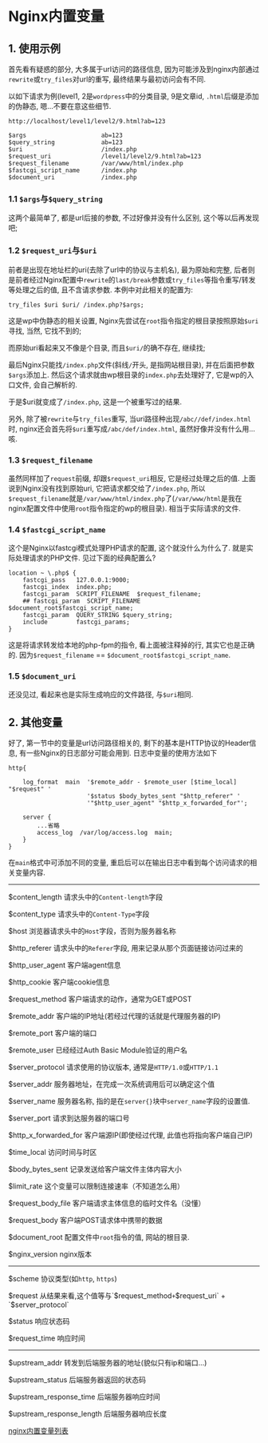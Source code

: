 # Nginx内置变量

## 1. 使用示例

首先看有疑惑的部分, 大多属于url访问的路径信息, 因为可能涉及到nginx内部通过`rewrite`或`try_files`对url的重写, 最终结果与最初访问会有不同.

以如下请求为例(level1, 2是`wordpress`中的分类目录, 9是文章id, `.html`后缀是添加的伪静态, 嗯...不要在意这些细节.

```
http://localhost/level1/level2/9.html?ab=123
```

```
$args	                  ab=123
$query_string	          ab=123
$uri	                  /index.php
$request_uri	          /level1/level2/9.html?ab=123
$request_filename	      /var/www/html/index.php
$fastcgi_script_name	  /index.php
$document_uri	          /index.php
```

### 1.1 `$args`与`$query_string`

这两个最简单了, 都是url后接的参数, 不过好像并没有什么区别, 这个等以后再发现吧;

### 1.2 `$request_uri`与`$uri`

前者是出现在地址栏的uri(去除了url中的协议与主机名), 最为原始和完整, 后者则是前者经过Nginx配置中`rewrite`的`last/break`参数或`try_files`等指令重写/转发等处理之后的值, 且不含请求参数. 本例中对此相关的配置为:

```
try_files $uri $uri/ /index.php?$args;
```

这是wp中伪静态的相关设置, Nginx先尝试在`root`指令指定的根目录按照原始`$uri`寻找, 当然, 它找不到的;

而原始uri看起来又不像是个目录, 而且`$uri/`的确不存在, 继续找;

最后Nginx只能找`/index.php`文件(斜线`/`开头, 是指网站根目录), 并在后面把参数`$args`添加上. 然后这个请求就由wp根目录的`index.php`去处理好了, 它是wp的入口文件, 会自己解析的.

于是$uri就变成了`/index.php`, 这是一个被重写过的结果.

另外, 除了被`rewrite`与`try_files`重写, 当uri路径种出现`/abc//def/index.html`时, nginx还会首先将`$uri`重写成`/abc/def/index.html`, 虽然好像并没有什么用...咳.

### 1.3 `$request_filename`

虽然同样加了`request`前缀, 却跟`$request_uri`相反, 它是经过处理之后的值. 上面说到Nginx没有找到原始uri, 它把请求都交给了`/index.php`, 所以`$request_filename`就是`/var/www/html/index.php`了(`/var/www/html`是我在nginx配置文件中使用`root`指令指定的wp的根目录). 相当于实际请求的文件.

### 1.4 `$fastcgi_script_name`

这个是Nginx以fastcgi模式处理PHP请求的配置, 这个就没什么为什么了. 就是实际处理请求的PHP文件. 见过下面的经典配置么?

```
location ~ \.php$ {
    fastcgi_pass   127.0.0.1:9000;
    fastcgi_index  index.php;
    fastcgi_param  SCRIPT_FILENAME  $request_filename;
    ## fastcgi_param  SCRIPT_FILENAME  $document_root$fastcgi_script_name;
    fastcgi_param  QUERY_STRING $query_string;
    include        fastcgi_params;
}
```

这是将请求转发给本地的php-fpm的指令, 看上面被注释掉的行, 其实它也是正确的. 因为`$request_filename` == `$document_root$fastcgi_script_name`.

### 1.5 `$document_uri`

还没见过, 看起来也是实际生成响应的文件路径, 与`$uri`相同.

## 2. 其他变量

好了, 第一节中的变量是url访问路径相关的, 剩下的基本是HTTP协议的Header信息, 有一些Nginx的日志部分可能会用到. 日志中变量的使用方法如下

```
http{

    log_format  main  '$remote_addr - $remote_user [$time_local] "$request" '
                      '$status $body_bytes_sent "$http_referer" '
                      '"$http_user_agent" "$http_x_forwarded_for"';

    server {
        ...省略
        access_log  /var/log/access.log  main;
    }
}
```

在`main`格式中可添加不同的变量, 重启后可以在输出日志中看到每个访问请求的相关变量内容.

------

$content_length	          请求头中的`Content-length`字段

$content_type	            请求头中的`Content-Type`字段

$host	                    浏览器请求头中的`Host`字段，否则为服务器名称

$http_referer	            请求头中的`Referer`字段, 用来记录从那个页面链接访问过来的

$http_user_agent	        客户端agent信息

$http_cookie	            客户端cookie信息

$request_method	          客户端请求的动作，通常为GET或POST

$remote_addr	            客户端的IP地址(若经过代理的话就是代理服务器的IP)

$remote_port	            客户端的端口

$remote_user	            已经经过Auth Basic Module验证的用户名

$server_protocol	        请求使用的协议版本, 通常是`HTTP/1.0`或`HTTP/1.1`

$server_addr	            服务器地址，在完成一次系统调用后可以确定这个值

$server_name	            服务器名称, 指的是在`server{}`块中`server_name`字段的设置值.

$server_port	            请求到达服务器的端口号

$http_x_forwarded_for	    客户端源IP(即使经过代理, 此值也将指向客户端自己IP)

$time_local	                访问时间与时区

$body_bytes_sent	        记录发送给客户端文件主体内容大小

$limit_rate	              这个变量可以限制连接速率（不知道怎么用）

$request_body_file	      客户端请求主体信息的临时文件名（没懂）

$request_body              客户端POST请求体中携带的数据

$document_root            配置文件中`root`指令的值, 网站的根目录.

$nginx_version            nginx版本

------

$scheme	                  协议类型(如`http`, `https`)

$request	               从结果来看,这个值等与`$request_method` + `$request_uri` + `$server_protocol`

$status	                  响应状态码

$request_time	            响应时间

------

$upstream_addr              转发到后端服务器的地址(貌似只有ip和端口...)

$upstream_status            后端服务器返回的状态码

$upstream_response_time     后端服务器响应时间

$upstream_response_length   后端服务器响应长度

[nginx内置变量列表](http://nginx.org/en/docs/varindex.html)
